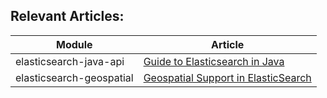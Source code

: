 ## Relevant Articles: 

Module | Article
--|--
elasticsearch-java-api | [Guide to Elasticsearch in Java](http://www.baeldung.com/elasticsearch-java)
elasticsearch-geospatial | [Geospatial Support in ElasticSearch](http://www.baeldung.com/elasticsearch-geo-spatial)